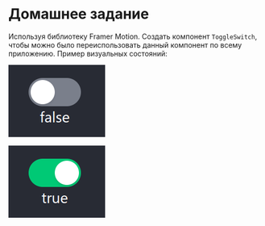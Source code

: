 # Домашнее задание
Используя библиотеку Framer Motion. Создать компонент 
`ToggleSwitch`, чтобы можно было переиспользовать данный компонент
по всему приложению. Пример визуальных состояний:

[<img src="https://github.com/mrhumster/react-framer-motion-exmple/blob/main/src/App/assets/images/off.png">](https://github.com/mrhumster/react-framer-motion-exmple/blob/main/src/App/assets/images/off.png)

[<img src="https://github.com/mrhumster/react-framer-motion-exmple/blob/main/src/App/assets/images/on.png">](https://github.com/mrhumster/react-framer-motion-exmple/blob/main/src/App/assets/images/on.png)